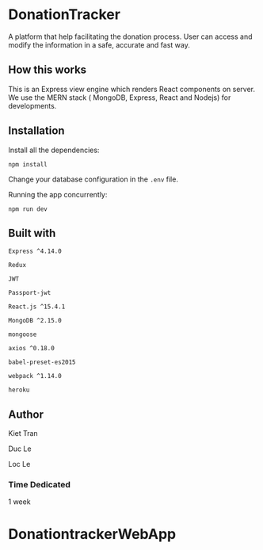 # DonationTracker
A platform that help facilitating the donation process. User can access and modify the information in a safe, accurate and fast way.

## How this works
This is an Express view engine which renders React components on server. We use the MERN stack ( MongoDB, Express, React and Nodejs) for developments.

## Installation
Install  all the dependencies:
```
npm install
```
Change your database configuration in the `.env` file.

Running the app concurrently:
```
npm run dev
```
 

## Built with

`Express ^4.14.0`

`Redux`

`JWT`

`Passport-jwt`

`React.js ^15.4.1`

`MongoDB ^2.15.0`

`mongoose`

`axios ^0.18.0`

`babel-preset-es2015`

`webpack ^1.14.0`

`heroku`

## Author

Kiet Tran

Duc Le

Loc Le

### Time Dedicated 

1 week

# DonationtrackerWebApp
